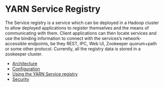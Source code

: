 

# YARN Service Registry

The Service registry is a service which can be deployed in a Hadoop cluster to allow deployed applications to register themselves and the means of communicating with them. Client applications can then locate services and use the binding information to connect with the services’s network-accessible endpoints, be they REST, IPC, Web UI, Zookeeper quorum+path or some other protocol. Currently, all the registry data is stored in a zookeeper cluster.

  * [Architecture](yarn-registry.html)
  * [Configuration](registry-configuration.html)
  * [Using the YARN Service registry](using-the-yarn-service-registry.html)
  * [Security](registry-security.html)


